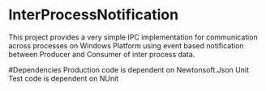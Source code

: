 # InterProcessNotification
This project provides a very simple IPC implementation for communication across processes on Windows Platform using event based notification between Producer and Consumer of inter process data.  

#Dependencies
Production code is dependent on Newtonsoft.Json
Unit Test code is dependent on NUnit
